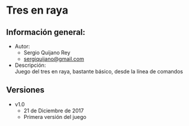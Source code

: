 # **Tres en raya**

## Información general:

* Autor:
    * Sergio Quijano Rey
    * sergiquijano@gmail.com
* Descripción:  
Juego del tres en raya, bastante básico, desde la línea de comandos

## Versiones

* v1.0
    * 21 de Diciembre de 2017
    * Primera versión del juego
